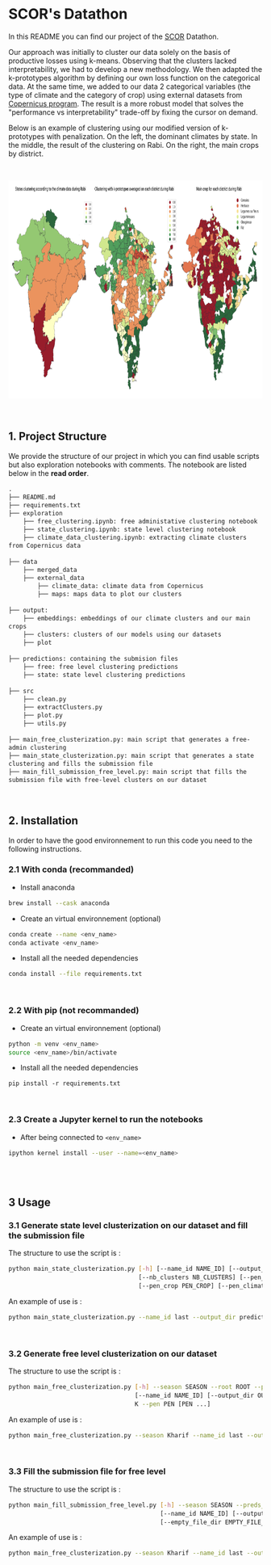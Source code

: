 # **SCOR's Datathon**

In this README you can find our project of the [SCOR](https://www.scor.com/fr) Datathon.

Our approach was initially to cluster our data solely on the basis of productive losses using k-means. Observing that the clusters lacked interpretability, we had to develop a new methodology. We then adapted the k-prototypes algorithm by defining our own loss function on the categorical data. At the same time, we added to our data 2 categorical variables (the type of climate and the category of crop) using external datasets from [Copernicus program](https://cds.climate.copernicus.eu/cdsapp#!/dataset/reanalysis-era5-land-monthly-means?tab=form).
The result is a more robust model that solves the "performance vs interpretability" trade-off by fixing the cursor on demand.

Below is an example of clustering using our modified version of k-prototypes with penalization. On the left, the dominant climates by state. In the middle, the result of the clustering on Rabi. On the right, the main crops by district.

 <br />

<p align="center">
  <img src="output/plots/plot_all.png" alt="Rabi Clustering" background-color="red" title="Rabi Clustering" width="900" height="431">
</p>
 <br />

## **1. Project Structure**

We provide the structure of our project in which you can find usable scripts but also exploration notebooks with comments. The notebook are listed below in the **read order**.

```
.
├── README.md
├── requirements.txt
├── exploration
    ├── free_clustering.ipynb: free administative clustering notebook
    ├── state_clustering.ipynb: state level clustering notebook
    ├── climate_data_clustering.ipynb: extracting climate clusters from Copernicus data

├── data
    ├── merged_data
    ├── external_data
        ├── climate_data: climate data from Copernicus
        ├── maps: maps data to plot our clusters 
        
├── output:
    ├── embeddings: embeddings of our climate clusters and our main crops
    ├── clusters: clusters of our models using our datasets
    ├── plot

├── predictions: containing the submision files
    ├── free: free level clustering predictions 
    ├── state: state level clustering predictions

├── src
    ├── clean.py
    ├── extractClusters.py
    ├── plot.py
    ├── utils.py

├── main_free_clusterization.py: main script that generates a free-admin clustering
├── main_state_clusterization.py: main script that generates a state clustering and fills the submission file
├── main_fill_submission_free_level.py: main script that fills the submission file with free-level clusters on our dataset

    
```
## **2. Installation**
In order to have the good environnement to run this code you need to the following instructions.

### **2.1 With conda (recommanded)**

- Install anaconda
````bash
brew install --cask anaconda
````

- Create an virtual environnement (optional)
```bash
conda create --name <env_name>
conda activate <env_name>
```

- Install all the needed dependencies
```bash
conda install --file requirements.txt
```
 <br />

### **2.2 With pip (not recommanded)**
- Create an virtual environnement (optional)
```bash
python -m venv <env_name>
source <env_name>/bin/activate
```

- Install all the needed dependencies
```
pip install -r requirements.txt
```
 <br />

### **2.3 Create a Jupyter kernel to run the notebooks**
- After being connected to ```<env_name>```
```bash
ipython kernel install --user --name=<env_name>
```
 <br />
 <br />

## **3 Usage**
### **3.1 Generate state level clusterization on our dataset and fill the submission file**

The structure to use the script is : 
```bash
python main_state_clusterization.py [-h] [--name_id NAME_ID] [--output_dir OUTPUT_DIR]
                                    [--nb_clusters NB_CLUSTERS] [--pen_state PEN_STATE]
                                    [--pen_crop PEN_CROP] [--pen_climate PEN_CLIMATE]
```

An example of use is :
```bash
python main_state_clusterization.py --name_id last --output_dir predictions/state/ --nb_clusters 4 --pen_state 1000000000 --pen_crop 10 --pen_climate 10
```

 <br />
 
### **3.2 Generate free level clusterization on our dataset**
The structure to use the script is : 
```bash
python main_free_clusterization.py [-h] --season SEASON --root ROOT --preds_path PREDS_PATH
                                   [--name_id NAME_ID] [--output_dir OUTPUT_DIR] --algo ALGO --k
                                   K --pen PEN [PEN ...]
```

An example of use is :
```bash
python main_free_clusterization.py --season Kharif --name_id last --output_dir predictions/free/ --algo kproto --k 8 --pen 1 1
```
 <br />

### **3.3 Fill the submission file for free level**

The structure to use the script is : 
```bash
python main_fill_submission_free_level.py [-h] --season SEASON --preds_path PREDS_PATH
                                          [--name_id NAME_ID] [--output_dir OUTPUT_DIR]
                                          [--empty_file_dir EMPTY_FILE_DIR]
```

An example of use is :
```bash
python main_free_clusterization.py --season Kharif --name_id last --output_dir predictions/free/ --algo kproto --k 8 --pen 1 1

```